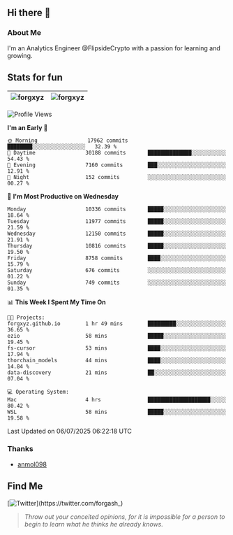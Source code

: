 ## Hi there 👋

### About Me

I'm an Analytics Engineer @FlipsideCrypto with a passion for learning and growing.
  
## Stats for fun

| <img align="center" src="https://github-readme-streak-stats.herokuapp.com/?user=forgxyz&theme=tokyonight" alt="forgxyz" /> | <img align="center" src="https://github-readme-stats.vercel.app/api?username=forgxyz&theme=tokyonight&show_icons=true" alt="forgxyz" /> |
| ------------- |------------- |


<!--START_SECTION:waka-->
![Profile Views](http://img.shields.io/badge/Profile%20Views-0-blue)

**I'm an Early 🐤** 

```text
🌞 Morning                17962 commits       ████████░░░░░░░░░░░░░░░░░   32.39 % 
🌆 Daytime                30188 commits       ██████████████░░░░░░░░░░░   54.43 % 
🌃 Evening                7160 commits        ███░░░░░░░░░░░░░░░░░░░░░░   12.91 % 
🌙 Night                  152 commits         ░░░░░░░░░░░░░░░░░░░░░░░░░   00.27 % 
```
📅 **I'm Most Productive on Wednesday** 

```text
Monday                   10336 commits       █████░░░░░░░░░░░░░░░░░░░░   18.64 % 
Tuesday                  11977 commits       █████░░░░░░░░░░░░░░░░░░░░   21.59 % 
Wednesday                12150 commits       █████░░░░░░░░░░░░░░░░░░░░   21.91 % 
Thursday                 10816 commits       █████░░░░░░░░░░░░░░░░░░░░   19.50 % 
Friday                   8758 commits        ████░░░░░░░░░░░░░░░░░░░░░   15.79 % 
Saturday                 676 commits         ░░░░░░░░░░░░░░░░░░░░░░░░░   01.22 % 
Sunday                   749 commits         ░░░░░░░░░░░░░░░░░░░░░░░░░   01.35 % 
```


📊 **This Week I Spent My Time On** 

```text
🐱‍💻 Projects: 
forgxyz.github.io        1 hr 49 mins        █████████░░░░░░░░░░░░░░░░   36.65 % 
ezio                     58 mins             █████░░░░░░░░░░░░░░░░░░░░   19.45 % 
fs-cursor                53 mins             ████░░░░░░░░░░░░░░░░░░░░░   17.94 % 
thorchain_models         44 mins             ████░░░░░░░░░░░░░░░░░░░░░   14.84 % 
data-discovery           21 mins             ██░░░░░░░░░░░░░░░░░░░░░░░   07.04 % 

💻 Operating System: 
Mac                      4 hrs               ████████████████████░░░░░   80.42 % 
WSL                      58 mins             █████░░░░░░░░░░░░░░░░░░░░   19.58 % 
```


 Last Updated on 06/07/2025 06:22:18 UTC
<!--END_SECTION:waka-->

### Thanks
 - [anmol098](https://github.com/anmol098/waka-readme-stats/)
  
## Find Me
[![Twitter](https://img.shields.io/twitter/url/https/twitter.com/forgash_.svg?style=social&label=Follow%20%40forgash_)](https://twitter.com/forgash_)


> *Throw out your conceited opinions, for it is impossible for a person to begin to learn what he thinks he already knows.* 
